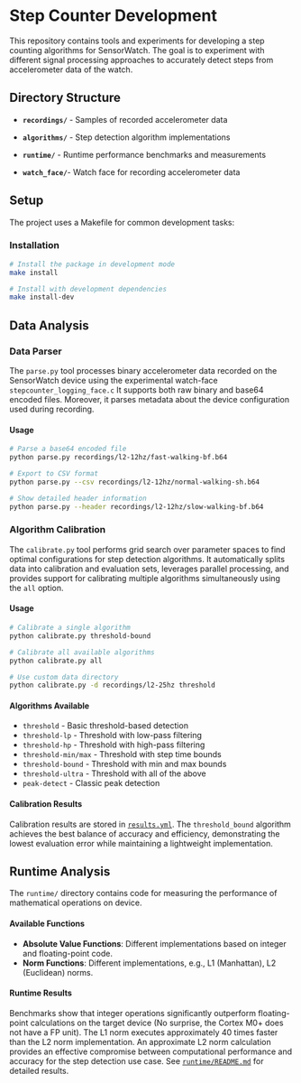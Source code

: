 # Step Counter Development

This repository contains tools and experiments for developing a step counting algorithms for SensorWatch. The goal is to experiment with different signal processing approaches to accurately detect steps from accelerometer data of the watch.

## Directory Structure

- **`recordings/`** - Samples of recorded accelerometer data

- **`algorithms/`** - Step detection algorithm implementations

- **`runtime/`** - Runtime performance benchmarks and measurements

- **`watch_face/`**- Watch face for recording accelerometer data

## Setup

The project uses a Makefile for common development tasks:

### Installation

```bash
# Install the package in development mode
make install

# Install with development dependencies
make install-dev
```

## Data Analysis

### Data Parser

The `parse.py` tool processes binary accelerometer data recorded on the SensorWatch device using the experimental watch-face `stepcounter_logging_face.c` It supports both raw binary and base64 encoded files. Moreover, it parses metadata about the  device configuration used during recording.

#### Usage

```bash
# Parse a base64 encoded file
python parse.py recordings/l2-12hz/fast-walking-bf.b64

# Export to CSV format
python parse.py --csv recordings/l2-12hz/normal-walking-sh.b64

# Show detailed header information
python parse.py --header recordings/l2-12hz/slow-walking-bf.b64
```

### Algorithm Calibration

The `calibrate.py` tool performs grid search over parameter spaces to find optimal configurations for step detection algorithms. It automatically splits data into calibration and evaluation sets, leverages parallel processing, and provides support for calibrating multiple algorithms simultaneously using the `all` option.

#### Usage

```bash
# Calibrate a single algorithm
python calibrate.py threshold-bound

# Calibrate all available algorithms
python calibrate.py all

# Use custom data directory
python calibrate.py -d recordings/l2-25hz threshold
```

#### Algorithms Available

- `threshold` - Basic threshold-based detection
- `threshold-lp` - Threshold with low-pass filtering
- `threshold-hp` - Threshold with high-pass filtering
- `threshold-min/max` - Threshold with step time bounds
- `threshold-bound` - Threshold with min and max bounds
- `threshold-ultra` - Threshold with all of the above
- `peak-detect` - Classic peak detection

#### Calibration Results

Calibration results are stored in [`results.yml`](results.yml). The `threshold_bound` algorithm achieves the best balance of accuracy and efficiency, demonstrating the lowest evaluation error while maintaining a lightweight implementation.

## Runtime Analysis

The `runtime/` directory contains code for measuring the performance of mathematical operations on device. 

#### Available Functions

- **Absolute Value Functions**: Different implementations based on integer and floating-point code.
- **Norm Functions**: Different implementations, e.g., L1 (Manhattan), L2 (Euclidean) norms.

#### Runtime Results

Benchmarks show that integer operations significantly outperform floating-point calculations on the target device (No surprise, the Cortex M0+ does not have a FP unit). The L1 norm executes approximately 40 times faster than the L2 norm implementation. An approximate L2 norm calculation provides an effective compromise between computational performance and accuracy for the step detection use case. See [`runtime/README.md`](runtime/README.md) for detailed results.
